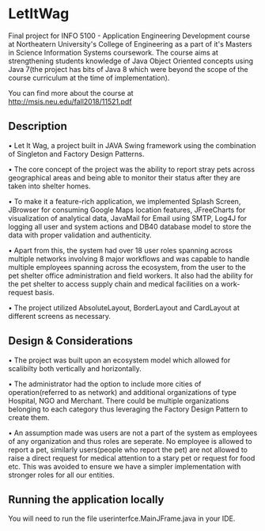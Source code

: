 # LetItWag

Final project for INFO 5100 - Application Engineering Development course at Northeatern University's College of Engineering as a part of it's Masters in Science Information Systems coursework. The course aims at strengthening students knowledge of Java Object Oriented concepts using Java 7(the project has bits of Java 8 which were beyond the scope of the course curriculum at the time of implementation).  

You can find more about the course at http://msis.neu.edu/fall2018/11521.pdf

## Description

• Let It Wag, a project built in JAVA Swing framework using the combination of Singleton and Factory Design Patterns.

• The core concept of the project was the ability to report stray pets across geographical areas and being able to monitor their status after they are taken into shelter homes.

• To make it a feature-rich application, we implemented Splash Screen, JBrowser for consuming Google Maps location features, JFreeCharts for visualization of analytical data, JavaMail for Email using SMTP, Log4J for logging all user and system actions and DB40 database model to store the data with proper validation and authenticity.

• Apart from this, the system had over 18 user roles spanning across multiple networks involving 8 major workflows and was capable to handle multiple employees spanning across the ecosystem, from the user to the pet shelter office administration and field workers. It also had the ability for the pet shelter to access supply chain and medical facilities on a work-request basis.

• The project utilized AbsoluteLayout, BorderLayout and CardLayout at different screens as necessary.

## Design & Considerations

• The project was built upon an ecosystem model which allowed for scalibilty both vertically and horizontally.

• The administrator had the option to include more cities of operation(referred to as network) and additional organizations of type Hospital, NGO and Merchant. There could be multiple organizations belonging to each category thus leveraging the Factory Design Pattern to create them.

• An assumption made was users are not a part of the system as employees of any organization and thus roles are seperate. No employee is allowed to report a pet, similarly users(people who report the pet) are not allowed to raise a direct request for medical attention to a stary pet or request for food etc. This was avoided to ensure we have a simpler implementation with stronger roles for all our entities.

## Running the application locally

You will need to run the file userinterfce.MainJFrame.java in your IDE.
